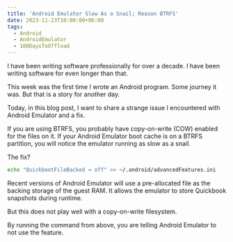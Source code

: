 ```yaml
---
title: 'Android Emulator Slow As a Snail; Reason BTRFS'
date: 2023-11-23T10:00:00+06:00
tags:
  - Android
  - AndroidEmulator
  - 100DaysToOffload
---
```


I have been writing software professionally for over a decade. I have been writing software for even longer than that.

This week was the first time I wrote an Android program. Some journey it was. But that is a story for another day.

Today, in this blog post, I want to share a strange issue I encountered with Android Emulator and a fix.

If you are using BTRFS, you probably have copy-on-write (COW) enabled for the files on it. If your Android Emulator boot cache is on a BTRFS partition, you will notice the emulator running as slow as a snail.

The fix?

``` sh {linenos=false}
echo "QuickbootFileBacked = off" >> ~/.android/advancedFeatures.ini
```

Recent versions of Android Emulator will use a pre-allocated file as the backing storage of the guest RAM. It allows the emulator to store Quickbook snapshots during runtime.

But this does not play well with a copy-on-write filesystem.

By running the command from above, you are telling Android Emulator to not use the feature.
